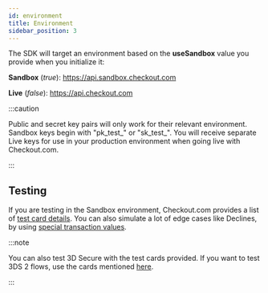 ```yaml
---
id: environment
title: Environment
sidebar_position: 3
---
```


The SDK will target an environment based on the **useSandbox** value you provide when you initialize it:


**Sandbox** (_true_): https://api.sandbox.checkout.com

**Live** (_false_): https://api.checkout.com

:::caution

Public and secret key pairs will only work for their relevant environment. Sandbox keys begin with "pk&#95;test&#95;" or "sk&#95;test&#95;". You will receive separate Live keys for use in your production environment when going live with Checkout.com.

:::

## Testing

If you are testing in the Sandbox environment, Checkout.com provides a list of [test card details](https://docs.checkout.com/testing/test-card-numbers). You can also simulate a lot of edge cases like Declines, by using [special transaction values](https://docs.checkout.com/testing/response-code-testing).

:::note

You can also test 3D Secure with the test cards provided. If you want to test 3DS 2 flows, use the cards mentioned [here](https://docs.checkout.com/testing/3d-secure-testing).

:::
